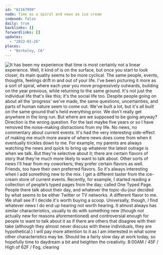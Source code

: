 ```yaml
---
id: "62167999"
node: Time as a spiral and news as ice cream
indexed: false
daily: true
backlinks: []
forwardlinks: []
updates:
  - "2022-01-26"
places:
  - "Berkeley, CA"
---
```


![It has been my experience that time is most certainly not a linear experience. Well, it kind of is on the surface, but once you start to look closer, its main quality seems to be more cyclical. The same people, events, thoughts, feelings drift in and out of your life. I've been picturing it more as a sort of spiral, where each year you move progressively outwards, building on the year previous, while returning to the same ground. It's not just the individual life that's like this; it's the social life too. Despite people going on about all the 'progress' we've made, the same questions, uncertainties, and parts of human nature seem to come out. We've built a lot, but it's all built on the same ground that's held everything prior. We don't really get anywhere in the long run. But where are we supposed to be going anyway? Direction is the wrong question. For the last maybe five years or so I have removed the noise-making distractions from my life. No news, no commentary about current events. It's had the very interesting side-effect of making me much more aware of where news does come from when it eventually trickles down to me. For example, my parents are always watching the news and quick to bring up whatever the latest outrage is when we talk. But they're selective about it; there are certain flavors of story that they're much more likely to want to talk about. Other sorts of news I'll hear from my coworkers; they prefer certain flavors as well. Friends, too have their own preferred flavors. So it's always interesting when I add something new to the mix. I get a different taster from the ice-cream store of current events. Recently, for example, I started reading a collection of people’s typed pages from the day; called One Typed Page. People there talk about their day, and whatever the topic-du-jour decided by what seems to be either Twitter or TV networks. A different flavor to me. We shall see if I decide it's worth buying a scoop. Universally, though, I find whatever news I do end up hearing not worth hearing. It almost always has similar characteristics, usually to do with something new (though not actually new for reasons aforementioned) and controversial enough for people to want to talk about it as if there are others that disagree with their take (although they almost never discuss with these individuals, they are hypothetical.) I will pay more attention to it as I am interested in what some other characteristics may be. Should be a fairly slow day at work today, so hopefully time to daydream a bit and heighten the creativity. 8:00AM / 45F / High of 62F / Fog, clearing](images/62167999/tQkkIGQmob-daily.webp)
